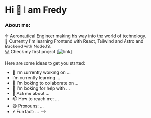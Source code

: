 # Hi 👋 I am Fredy

<h3 align="left">About me:</h3>
<p align="left"></p>

✈ Aeronautical Engineer making his way into the world of technology.</br>
🌱 Currently I'm learning Frontend with React, Tailwind and Astro and Backend with NodeJS.</br>
💻 Check my first project [![link](https://dulcet-pasca-a3be96.netlify.app/)]</br>


Here are some ideas to get you started:

- 🔭 I’m currently working on ...
-  I’m currently learning ...
- 👯 I’m looking to collaborate on ...
- 🤔 I’m looking for help with ...
- 💬 Ask me about ...
- 📫 How to reach me: ...
- 😄 Pronouns: ...
- ⚡ Fun fact: ...
-->
